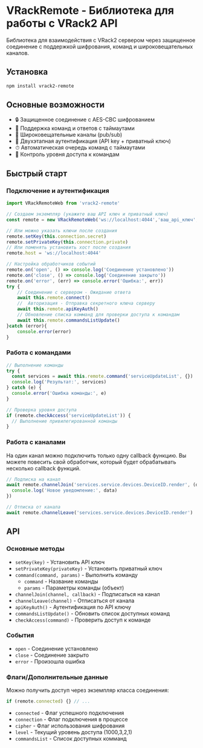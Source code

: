 # VRackRemote - Библиотека для работы с VRack2 API

Библиотека для взаимодействия с VRack2 сервером через защищенное соединение с поддержкой шифрования, команд и широковещательных каналов.

## Установка

```bash
npm install vrack2-remote
```

## Основные возможности

- 🔒 Защищенное соединение с AES-CBC шифрованием
- 📡 Поддержка команд и ответов с таймаутами
- 📢 Широковещательные каналы (pub/sub)
- 🔑 Двухэтапная аутентификация (API key + приватный ключ)
- ⏱ Автоматическая очередь команд с таймаутами
- 🚦 Контроль уровня доступа к командам

## Быстрый старт

### Подключение и аутентификация

```javascript
import VRackRemoteWeb from 'vrack2-remote'

// Создаем экземпляр (укажите ваш API ключ и приватный ключ)
const remote = new VRackRemoteWeb('ws://localhost:4044','ваш_api_ключ', 'ваш_приватный_ключ')

// Или можно указать ключи после создания
remote.setKey(this.connection.secret)
remote.setPrivateKey(this.connection.private)
// Или поменять установить хост после создания
remote.host = 'ws://localhost:4044'

// Настройка обработчиков событий
remote.on('open', () => console.log('Соединение установлено'))
remote.on('close', () => console.log('Соединение закрыто'))
remote.on('error', (err) => console.error('Ошибка:', err))
try {
    // Соединение с сервером - Ожидание ответа
    await this.remote.connect()
    //  Авторизация - Отправка секретного ключа серверу
    await this.remote.apiKeyAuth()
    // Обновление списка комманд для проверки доступа к командам
    await this.remote.commandsListUpdate()
}catch (error){
    console.error(error)
}
```

### Работа с командами

```javascript
// Выполнение команды
try {
  const services = await this.remote.command('serviceUpdateList', {})
  console.log('Результат:', services)
} catch (e) {
  console.error('Ошибка команды:', e)
}

// Проверка уровня доступа
if (remote.checkAccess('serviceUpdateList')) {
  // Выполнение привилегированной команды
}
```

### Работа с каналами

На один канал можно подключить только одну callback функцию. Вы можете повесить свой обработчик, который будет обрабатывать несколько callback функций.

```javascript
// Подписка на канал
await remote.channelJoin('services.service.devices.DeviceID.render', (data) => {
  console.log('Новое уведомление:', data)
})

// Отписка от канала
await remote.channelLeave('services.service.devices.DeviceID.render')
```

## API

### Основные методы

- `setKey(key)` - Установить API ключ
- `setPrivateKey(privateKey)` - Установить приватный ключ
- `command(command, params)` - Выполнить команду
  - `command` - Название команды
  - `params` - Параметры команды (объект)
- `channelJoin(channel, callback)` - Подписаться на канал
- `channelLeave(channel)` - Отписаться от канала
- `apiKeyAuth()` - Аутентификация по API ключу
- `commandsListUpdate()` - Обновить список доступных команд
- `checkAccess(command)` - Проверить доступ к команде

### События

- `open` - Соединение установлено
- `close` - Соединение закрыто
- `error` - Произошла ошибка

### Флаги/Дополнительные данные

Можно получить доступ через экземпляр класса соединения: 
```ts
if (remote.connected) {} // ... 
```

 - `connected` - Флаг успешного подключения
 - `connection` - Флаг подключения в процессе
 - `cipher` - Флаг использования шифрования
 - `level` - Текущий уровень доступа (1000,3,2,1)
 - `commandsList` - Список доступных комманд